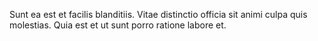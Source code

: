 Sunt ea est et facilis blanditiis. Vitae distinctio officia sit animi culpa quis molestias. Quia est et ut sunt porro ratione labore et.